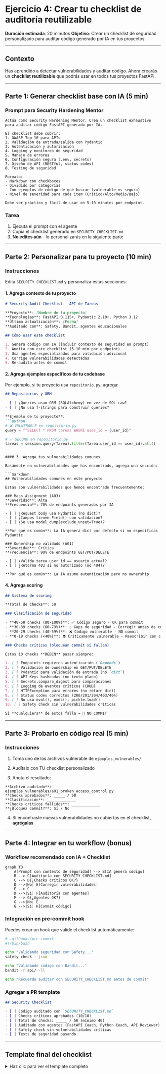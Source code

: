 # Ejercicio 4: Crear tu checklist de auditoría reutilizable

**Duración estimada**: 20 minutos
**Objetivo**: Crear un checklist de seguridad personalizado para auditar código generado por IA en tus proyectos.

---

## Contexto

Has aprendido a detectar vulnerabilidades y auditar código. Ahora crearás un **checklist reutilizable** que podrás usar en todos tus proyectos FastAPI.

---

## Parte 1: Generar checklist base con IA (5 min)

### Prompt para Security Hardening Mentor

```
Actúa como Security Hardening Mentor. Crea un checklist exhaustivo para auditar código FastAPI generado por IA.

El checklist debe cubrir:
1. OWASP Top 10 para APIs
2. Validación de entrada/salida con Pydantic
3. Autenticación y autorización
4. Logging y monitoreo de seguridad
5. Manejo de errores
6. Configuración segura (.env, secrets)
7. Diseño de API (RESTful, status codes)
8. Testing de seguridad

Formato:
- Markdown con checkboxes
- Dividido por categorías
- Con ejemplos de código de qué buscar (vulnerable vs seguro)
- Nivel de severidad para cada item (Crítico/Alto/Medio/Bajo)

Debe ser práctico y fácil de usar en 5-10 minutos por endpoint.
```

### Tarea

1. Ejecuta el prompt con el agente
2. Copia el checklist generado en `SECURITY_CHECKLIST.md`
3. **No edites aún** - lo personalizarás en la siguiente parte

---

## Parte 2: Personalizar para tu proyecto (10 min)

### Instrucciones

Edita `SECURITY_CHECKLIST.md` y personaliza estas secciones:

#### 1. Agrega contexto de tu proyecto

```markdown
# Security Audit Checklist - API de Tareas

**Proyecto**: [Nombre de tu proyecto]
**Tecnologías**: FastAPI 0.115+, Pydantic 2.10+, Python 3.12
**Última actualización**: [Fecha]
**Auditado con**: Safety, Bandit, agentes educacionales

## Cómo usar este checklist

1. Genera código con IA (incluir contexto de seguridad en prompt)
2. Audita con este checklist (5-10 min por endpoint)
3. Usa agentes especializados para validación adicional
4. Corrige vulnerabilidades detectadas
5. Re-audita antes de commit
```

#### 2. Agrega ejemplos específicos de tu codebase

Por ejemplo, si tu proyecto usa `repositorio.py`, agrega:

```markdown
## Repositorios y ORM

- [ ] ¿Queries usan ORM (SQLAlchemy) en vez de SQL raw?
- [ ] ¿No usa f-strings para construir queries?

**Ejemplo de tu proyecto**:
```python
# ❌ VULNERABLE en repositorio.py
query = f"SELECT * FROM tareas WHERE user_id = {user_id}"

# ✅ SEGURO en repositorio.py
tareas = session.query(Tarea).filter(Tarea.user_id == user_id).all()
```
```

#### 3. Agrega tus vulnerabilidades comunes

Basándote en vulnerabilidades que has encontrado, agrega una sección:

```markdown
## Vulnerabilidades comunes en este proyecto

Estas son vulnerabilidades que hemos encontrado frecuentemente:

### Mass Assignment (A03)
**Severidad**: Alta
**Frecuencia**: 70% de endpoints generados por IA

- [ ] ¿Request body usa Pydantic (no dict)?
- [ ] ¿Campos tienen Field() con validación?
- [ ] ¿Se usa model_dump(exclude_unset=True)?

**Por qué es común**: La IA genera dict por defecto si no especificas Pydantic.

### Ownership no validado (A01)
**Severidad**: Crítica
**Frecuencia**: 90% de endpoints GET/PUT/DELETE

- [ ] ¿Valida tarea.user_id == usuario_actual?
- [ ] ¿Retorna 403 si no autorizado (no 404)?

**Por qué es común**: La IA asume autenticación pero no ownership.
```

#### 4. Agrega scoring

```markdown
## Sistema de scoring

**Total de checks**: 50

### Clasificación de seguridad

- **40-50 checks (80-100%)**: ✅ Código seguro - OK para commit
- **30-39 checks (60-79%)**: ⚠️ Gaps de seguridad - Corregir antes de commit
- **20-29 checks (40-59%)**: ❌ Código vulnerable - NO commit
- **0-19 checks (<40%)**: ⛔ Críticamente vulnerable - Reescribir con contexto de seguridad

### Checks críticos (bloquean commit si fallan)

Estos 10 checks **DEBEN** pasar siempre:

1. [ ] Endpoints requieren autenticación (`Depends`)
2. [ ] Validación de ownership en GET/PUT/DELETE
3. [ ] Pydantic para validación de entrada (no `dict`)
4. [ ] API Keys hasheadas (no texto plano)
5. [ ] Secrets.compare_digest para comparaciones
6. [ ] Logging de eventos críticos (CRUD)
7. [ ] HTTPException para errores (no return dict)
8. [ ] Status codes correctos (200/201/204/403/404)
9. [ ] No usa eval(), exec(), pickle.load()
10. [ ] Safety check sin vulnerabilidades críticas

Si **cualquiera** de estos falla → 🚫 NO COMMIT
```

---

## Parte 3: Probarlo en código real (5 min)

### Instrucciones

1. Toma uno de los archivos vulnerable de `ejemplos_vulnerables/`

2. Audítalo con TU checklist personalizado

3. Anota el resultado:

```
**Archivo auditado**: ejemplos_vulnerables/a01_broken_access_control.py
**Checks aprobados**: _____ / 50
**Clasificación**: _____________
**Checks críticos fallidos**: _____________
**¿Bloquea commit?**: Sí / No
```

4. Si encontraste nuevas vulnerabilidades no cubiertas en el checklist, **agrégalas**

---

## Parte 4: Integrar en tu workflow (bonus)

### Workflow recomendado con IA + Checklist

```mermaid
graph TD
    A[Prompt con contexto de seguridad] --> B[IA genera código]
    B --> C[Auditoría con SECURITY_CHECKLIST.md]
    C --> D{¿Checks críticos OK?}
    D -->|No| E[Corregir vulnerabilidades]
    E --> C
    D -->|Sí| F[Auditoría con agentes]
    F --> G{¿Agentes OK?}
    G -->|No| E
    G -->|Sí| H[Commit código]
```

### Integración en pre-commit hook

Puedes crear un hook que valide el checklist automáticamente:

```bash
# .githooks/pre-commit
#!/bin/bash

echo "Validando seguridad con Safety..."
safety check --json

echo "Validando código con Bandit..."
bandit -r api/ -ll

echo "Recuerda auditar con SECURITY_CHECKLIST.md antes de commit"
```

### Agregar a PR template

```markdown
## Security Checklist

- [ ] Código auditado con `SECURITY_CHECKLIST.md`
- [ ] Checks críticos aprobados (10/10)
- [ ] Total de checks: _____ / 50 (mínimo 40)
- [ ] Auditado con agentes (FastAPI Coach, Python Coach, API Reviewer)
- [ ] Safety check sin vulnerabilidades críticas
- [ ] Tests de seguridad pasando
```

---

## Template final del checklist

<details>
<summary>Haz clic para ver el template completo</summary>

Copia este template en `SECURITY_CHECKLIST.md` y personalízalo:

```markdown
# Security Audit Checklist - Código Generado por IA

**Proyecto**: [Tu proyecto]
**Última actualización**: [Fecha]
**Versión**: 1.0

## Instrucciones de uso

1. Genera código con IA (incluir contexto de seguridad en prompt)
2. Audita con este checklist (5-10 min por endpoint)
3. Marca ✅ si aprueba, ❌ si falla
4. Si <40/50 checks, NO commit hasta corregir
5. Re-audita con agentes especializados

---

## Categoría 1: Validación de Entrada (A03 Injection)

**Severidad**: Alta | **Checks**: 8

- [ ] Request bodies usan Pydantic BaseModel (no dict)
- [ ] Campos tienen Field() con min_length, max_length
- [ ] Query params tienen Query() con ge, le
- [ ] No usa eval(), exec(), compile(), __import__()
- [ ] Queries SQL usan ORM (no f-strings)
- [ ] No deserializa con pickle.load()
- [ ] Valida tipos de datos (int, str, bool)
- [ ] Previene mass assignment (solo campos específicos)

**Ejemplo**:
```python
# ❌ VULNERABLE
@app.post("/tareas")
def crear(datos: dict): pass

# ✅ SEGURO
class CrearTareaRequest(BaseModel):
    nombre: str = Field(..., min_length=1, max_length=100)

@app.post("/tareas")
def crear(datos: CrearTareaRequest): pass
```

---

## Categoría 2: Control de Acceso (A01 Broken Access Control)

**Severidad**: Crítica | **Checks**: 6

- [ ] Endpoints protegidos usan Depends(obtener_usuario_actual)
- [ ] Valida ownership en GET/PUT/DELETE (tarea.user_id == usuario_actual)
- [ ] Retorna 403 Forbidden si no autorizado (no 404)
- [ ] Retorna 404 si recurso no existe
- [ ] No expone información de otros usuarios
- [ ] Filtra listados por user_id (no retorna todo)

**Ejemplo**:
```python
# ✅ SEGURO
@app.get("/tareas/{id}")
def obtener(id: int, user: int = Depends(auth)):
    tarea = servicio.obtener(id)
    if not tarea:
        raise HTTPException(404)
    if tarea.user_id != user:
        raise HTTPException(403)  # ✅ 403, no 404
    return tarea
```

---

## Categoría 3: Autenticación (A07 Authentication Failures)

**Severidad**: Crítica | **Checks**: 7

- [ ] API Keys hasheadas (SHA-256 mínimo)
- [ ] Comparación con secrets.compare_digest (no ==)
- [ ] API Keys generadas con secrets.token_urlsafe(32)
- [ ] API Keys de 32+ caracteres
- [ ] Secrets en .env (no hardcodeados)
- [ ] API Keys con expiración (opcional pero recomendado)
- [ ] Logging de intentos de autenticación fallidos

**Ejemplo**:
```python
# ✅ SEGURO
import secrets
import hashlib

def verificar_api_key(api_key: str) -> int:
    hash_actual = hashlib.sha256(api_key.encode()).hexdigest()
    if secrets.compare_digest(hash_actual, hash_esperado):
        return user_id
    raise HTTPException(401)
```

---

## Categoría 4: Logging (A09 Security Logging Failures)

**Severidad**: Alta | **Checks**: 6

- [ ] Logging de autenticación fallida
- [ ] Logging de accesos no autorizados (403)
- [ ] Logging de eventos críticos (creación, actualización, eliminación)
- [ ] Formato estructurado (JSON o extra={"event": ...})
- [ ] No registra información sensible (passwords, API Keys)
- [ ] Logs van a sistema centralizado (Sentry, ELK, CloudWatch)

**Ejemplo**:
```python
# ✅ SEGURO
logger.info(
    f"Tarea {id} eliminada",
    extra={
        "event": "tarea_eliminada",
        "tarea_id": id,
        "user_id": user
    }
)
```

---

## Categoría 5: Manejo de Errores

**Severidad**: Media | **Checks**: 5

- [ ] Usa HTTPException (no return {"error": ...})
- [ ] Status codes correctos (200/201/204/403/404/422)
- [ ] Mensajes de error genéricos (no exponen stack traces)
- [ ] No expone información sensible en errores
- [ ] Sentry captura excepciones en producción

---

## Categoría 6: Dependencias (A08 Software Integrity)

**Severidad**: Alta | **Checks**: 5

- [ ] requirements.txt con versiones pinneadas
- [ ] safety check sin vulnerabilidades críticas/altas
- [ ] Dependencias actualizadas (últimos 6 meses)
- [ ] No instala desde fuentes no confiables
- [ ] Builds reproducibles

---

## Categoría 7: Diseño de API

**Severidad**: Media | **Checks**: 7

- [ ] Versionado de API (/v1/)
- [ ] Paginación en listados (limite, offset)
- [ ] Validación de límites (Query(ge=1, le=100))
- [ ] Response models consistentes
- [ ] Rate limiting (opcional pero recomendado)
- [ ] CORS configurado correctamente (no allow_origins=["*"])
- [ ] Documentación OpenAPI/Swagger actualizada

---

## Categoría 8: Configuración Segura

**Severidad**: Alta | **Checks**: 6

- [ ] Secrets en .env (no hardcodeados)
- [ ] .env en .gitignore
- [ ] .env.template con valores de ejemplo
- [ ] Validación de variables de entorno al inicio
- [ ] DEBUG=False en producción
- [ ] No expone stack traces en producción

---

## Checks Críticos (bloquean commit si fallan)

Estos 10 checks **DEBEN** pasar siempre:

1. [ ] Endpoints requieren autenticación (Depends)
2. [ ] Validación de ownership en GET/PUT/DELETE
3. [ ] Pydantic para validación (no dict)
4. [ ] API Keys hasheadas
5. [ ] secrets.compare_digest para comparaciones
6. [ ] Logging de eventos críticos
7. [ ] HTTPException para errores
8. [ ] Status codes correctos
9. [ ] No usa eval/exec/pickle
10. [ ] Safety check sin vulnerabilidades críticas

---

## Scoring

**Total de checks**: 50
**Checks aprobados**: _____ / 50
**Porcentaje**: _____ %

**Clasificación**:
- 40-50 (80-100%): ✅ Seguro
- 30-39 (60-79%): ⚠️ Gaps de seguridad
- 20-29 (40-59%): ❌ Vulnerable
- 0-19 (<40%): ⛔ Críticamente vulnerable

**¿Bloquea commit?**: Sí / No

---

## Acciones recomendadas

Basándote en el resultado:

**✅ Seguro (40-50 checks)**:
- OK para commit
- Auditar con agentes para validación adicional
- Ejecutar tests de seguridad

**⚠️ Gaps (30-39 checks)**:
- Corregir gaps antes de commit
- Usar agentes para identificar problemas restantes
- Re-auditar después de correcciones

**❌ Vulnerable (20-29 checks)**:
- NO commit hasta corregir
- Usar prompt mejorado con contexto de seguridad
- Re-generar código con IA

**⛔ Críticamente vulnerable (<20 checks)**:
- Reescribir completamente
- Incluir contexto de seguridad en prompt
- Seguir patrón: Generar → Auditar → Corregir → Re-auditar
```

</details>

---

## Reflexión final

**Responde en `ejercicio_4_respuestas.md`**:

1. ¿Cuántas categorías tiene tu checklist final?

2. ¿Qué categoría consideras más importante para tu proyecto?

3. ¿Cómo integrarás este checklist en tu workflow diario?

4. ¿Agregarías o eliminarías alguna categoría? ¿Por qué?

5. ¿Cada cuánto actualizarás este checklist?

---

## Checklist de completitud

- [ ] Generé checklist base con Security Hardening Mentor
- [ ] Personalicé con ejemplos de mi proyecto
- [ ] Agregué vulnerabilidades comunes detectadas
- [ ] Implementé sistema de scoring
- [ ] Definí checks críticos que bloquean commit
- [ ] Probé el checklist en código real
- [ ] Documenté cómo integrar en workflow
- [ ] Respondí preguntas de reflexión

**¡Excelente trabajo!** Ahora tienes un checklist reutilizable para auditar cualquier código generado por IA en tu proyecto.
